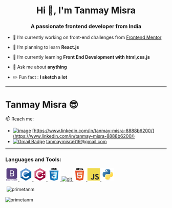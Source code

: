 <h1 align="center">Hi 👋, I'm Tanmay Misra</h1>
<h3 align="center">A passionate frontend developer from India</h3>

- 🔭 I’m currently working on front-end challenges from [Frontend Mentor](https://www.frontendmentor.io/solutions)

- 🌱 I’m planning to learn **React.js**

- 🤝 I’m currently learning **Front End Development with html,css,js**

- 💬 Ask me about **anything**

- ✏️ Fun fact : **I sketch a lot**

---

# Tanmay Misra 😎
 📫 Reach me: <br>
- <a href = "https://www.linkedin.com/in/tanmay-misra-8888b6200/">![image](https://user-images.githubusercontent.com/55577276/120760717-11a51400-c532-11eb-84d7-1f0964849d1e.png)</a>
[https://www.linkedin.com/in/tanmay-misra-8888b6200/](https://www.linkedin.com/in/tanmay-misra-8888b6200/)
- [![Gmail Badge](https://img.shields.io/badge/-Gmail-c14438?style=flat-square&logo=Gmail&logoColor=white&link=mailto:tanmaymisra6199@gmail.com)](mailto:tanmaymisra619@gmail.com) tanmaymisra619@gmail.com


---


<h3 align="left">Languages and Tools:</h3>
<p align="left"> <a href="https://getbootstrap.com" target="_blank"> <img src="https://raw.githubusercontent.com/devicons/devicon/master/icons/bootstrap/bootstrap-plain-wordmark.svg" alt="bootstrap" width="40" height="40"/> </a> <a href="https://www.cprogramming.com/" target="_blank"> <img src="https://raw.githubusercontent.com/devicons/devicon/master/icons/c/c-original.svg" alt="c" width="40" height="40"/> </a> <a href="https://www.w3schools.com/cpp/" target="_blank"> <img src="https://raw.githubusercontent.com/devicons/devicon/master/icons/cplusplus/cplusplus-original.svg" alt="cplusplus" width="40" height="40"/> </a> <a href="https://www.w3schools.com/css/" target="_blank"> <img src="https://raw.githubusercontent.com/devicons/devicon/master/icons/css3/css3-original-wordmark.svg" alt="css3" width="40" height="40"/> </a> <a href="https://git-scm.com/" target="_blank"> <img src="https://www.vectorlogo.zone/logos/git-scm/git-scm-icon.svg" alt="git" width="40" height="40"/> </a> <a href="https://www.w3.org/html/" target="_blank"> <img src="https://raw.githubusercontent.com/devicons/devicon/master/icons/html5/html5-original-wordmark.svg" alt="html5" width="40" height="40"/> </a> <a href="https://developer.mozilla.org/en-US/docs/Web/JavaScript" target="_blank"> <img src="https://raw.githubusercontent.com/devicons/devicon/master/icons/javascript/javascript-original.svg" alt="javascript" width="40" height="40"/> </a> <a href="https://www.python.org" target="_blank"> <img src="https://raw.githubusercontent.com/devicons/devicon/master/icons/python/python-original.svg" alt="python" width="40" height="40"/> </a> </p>

<p>&nbsp;<img align="center" src="https://github-readme-stats.vercel.app/api?username=primetanm&show_icons=true&locale=en" alt="primetanm" /></p>

<p><img align="center" src="https://github-readme-streak-stats.herokuapp.com/?user=primetanm&" alt="primetanm" /></p>

